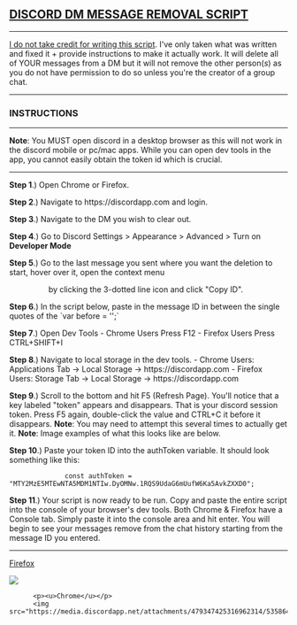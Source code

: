<h2><u>DISCORD DM MESSAGE REMOVAL SCRIPT</u></h2>
<hr></hr>
<p><u>I do not take credit for writing this script</u>. I've only taken what was written and fixed it + provide instructions
to make it actually work. It will delete all of YOUR messages from a DM but it will not remove the other person(<i>s</i>)
as you do not have permission to do so unless you're the creator of a group chat.</p>
<hr>
<h3>INSTRUCTIONS</h3>
<hr></hr>
<p><strong>Note</strong>: You MUST open discord in a desktop browser as this will not work in the discord mobile or pc/mac apps. While
you can open dev tools in the app, you cannot easily obtain the token id which is crucial.</p>
<hr></hr>
<p><strong>Step  1</strong>.) Open Chrome or Firefox.</p>
<p><strong>Step  2</strong>.) Navigate to https://discordapp.com and login.</p>
<p><strong>Step  3</strong>.) Navigate to the DM you wish to clear out.</p>
<p><strong>Step  4</strong>.) Go to Discord Settings > Appearance > Advanced > Turn on <strong>Developer Mode</strong></p>
<p><strong>Step  5</strong>.) Go to the last message you sent where you want the deletion to start, hover over it, open the context menu</p>
<p>&nbsp;&nbsp;&nbsp;&nbsp;&nbsp;&nbsp;&nbsp;&nbsp;&nbsp;&nbsp;&nbsp;&nbsp;&nbsp;&nbsp;&nbsp;&nbsp;&nbsp;&nbsp;by clicking the 3-dotted line icon and click "Copy ID".</p>
<p><strong>Step  6</strong>.) In the script below, paste in the message ID in between the single quotes of the `var before = '<here>';`</p>
<p><strong>Step  7</strong>.) Open Dev Tools
                  - Chrome Users Press F12
                  - Firefox Users Press CTRL+SHIFT+I</p>
<p><strong>Step  8</strong>.) Navigate to local storage in the dev tools.
                  - Chrome Users: Applications Tab -> Local Storage -> https://discordapp.com
                  - Firefox Users: Storage Tab -> Local Storage -> https://discordapp.com
<p><strong>Step  9</strong>.) Scroll to the bottom and hit F5 (Refresh Page). You'll notice that a key labeled "token" appears and disappears.
                  That is your discord session token. Press F5 again, double-click the value and CTRL+C it before it disappears.
                  <strong>Note</strong>: You may need to attempt this several times to actually get it.
				  <strong>Note</strong>: Image examples of what this looks like are below.</p>
<p><strong>Step 10</strong>.) Paste your token ID into the authToken variable. It should look something like this:</p>
        
                  const authToken = "MTY2MzE5MTEwNTA5MDM1NTIw.DyOMNw.1RQS9UdaG6mUufW6Ka5AvkZXXD0";
        
<p><strong>Step 11</strong>.) Your script is now ready to be run. Copy and paste the entire script into the console of your browser's dev tools.
          Both Chrome & Firefox have a Console tab. Simply paste it into the console area and hit enter. You will begin to
          see your messages remove from the chat history starting from the message ID you entered.</p>
		  <hr></hr>
		  <p><u>Firefox</u></p>
		  <img src="https://cdn.discordapp.com/attachments/479347425316962314/535864075440095242/unknown.png"/>

		  <p><u>Chrome</u></p>
		  <img src="https://media.discordapp.net/attachments/479347425316962314/535864423986757647/unknown.png"/>
